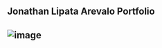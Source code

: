 ## Jonathan Lipata Arevalo Portfolio
## ![image](https://user-images.githubusercontent.com/109185830/190528804-5d5051e1-febe-424a-ac82-75b9028a8897.png)
